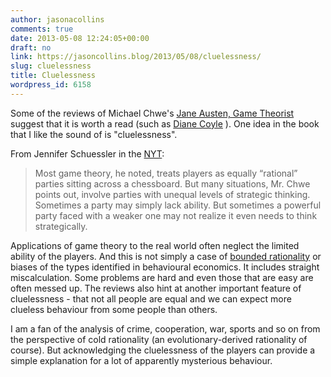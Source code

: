 ```yaml
---
author: jasonacollins
comments: true
date: 2013-05-08 12:24:05+00:00
draft: no
link: https://jasoncollins.blog/2013/05/08/cluelessness/
slug: cluelessness
title: Cluelessness
wordpress_id: 6158
---
```


Some of the reviews of Michael Chwe's [Jane Austen, Game Theorist](http://www.amazon.com/gp/product/B00CC9BEGQ/ref=as_li_ss_tl?ie=UTF8&camp=1789&creative=390957&creativeASIN=B00CC9BEGQ&linkCode=as2&tag=evolvieconom-20) suggest that it is worth a read (such as [Diane Coyle](http://www.enlightenmenteconomics.com/blog/index.php/2013/05/a-better-game-theorist/) ). One idea in the book that I like the sound of is "cluelessness".

From Jennifer Schuessler in the [NYT](http://www.nytimes.com/2013/04/23/books/michael-chwe-author-sees-jane-austen-as-game-theorist.html?pagewanted=all):


<blockquote>Most game theory, he noted, treats players as equally “rational” parties sitting across a chessboard. But many situations, Mr. Chwe points out, involve parties with unequal levels of strategic thinking. Sometimes a party may simply lack ability. But sometimes a powerful party faced with a weaker one may not realize it even needs to think strategically.</blockquote>


Applications of game theory to the real world often neglect the limited ability of the players. And this is not simply a case of [bounded rationality](http://en.wikipedia.org/wiki/Bounded_rationality) or biases of the types identified in behavioural economics. It includes straight miscalculation. Some problems are hard and even those that are easy are often messed up. The reviews also hint at another important feature of cluelessness - that not all people are equal and we can expect more clueless behaviour from some people than others.

I am a fan of the analysis of crime, cooperation, war, sports and so on from the perspective of cold rationality (an evolutionary-derived rationality of course). But acknowledging the cluelessness of the players can provide a simple explanation for a lot of apparently mysterious behaviour.
